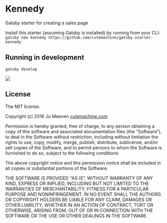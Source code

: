 # Kennedy

Gatsby starter for creating a sales page

Install this starter (assuming Gatsby is installed) by running from your CLI:
`gatsby new kennedy https://github.com/cutemachine/gatsby-starter-kennedy`


## Running in development

`gatsby develop`

![](http://i.imgur.com/422y5GV.png)


## License

The MIT license.

Copyright (c) 2016 Jo Meenen [cutemachine.com](http://cutemachine.com)

Permission is hereby granted, free of charge, to any person obtaining a copy of
this software and associated documentation files (the "Software"), to deal in
the Software without restriction, including without limitation the rights to
use, copy, modify, merge, publish, distribute, sublicense, and/or sell copies
of the Software, and to permit persons to whom the Software is furnished to do
so, subject to the following conditions:

The above copyright notice and this permission notice shall be included in all
copies or substantial portions of the Software.

THE SOFTWARE IS PROVIDED "AS IS", WITHOUT WARRANTY OF ANY KIND, EXPRESS OR
IMPLIED, INCLUDING BUT NOT LIMITED TO THE WARRANTIES OF MERCHANTABILITY,
FITNESS FOR A PARTICULAR PURPOSE AND NONINFRINGEMENT. IN NO EVENT SHALL THE
AUTHORS OR COPYRIGHT HOLDERS BE LIABLE FOR ANY CLAIM, DAMAGES OR OTHER
LIABILITY, WHETHER IN AN ACTION OF CONTRACT, TORT OR OTHERWISE, ARISING FROM,
OUT OF OR IN CONNECTION WITH THE SOFTWARE OR THE USE OR OTHER DEALINGS IN THE
SOFTWARE.
